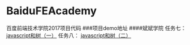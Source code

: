 # BaiduFEAcademy
百度前端技术学院2017项目代码
###项目demo地址
####斌斌学院 
任务七： [javascript和树（一）](https://sherritao.github.io/BaiduFEAcademy/binbinAcademy/tree_1/tree.html)
任务八： [javascript和树（二）](https://sherritao.github.io/BaiduFEAcademy/binbinAcademy/tree_2/tree.html)
